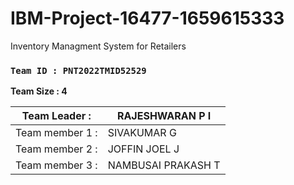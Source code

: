 
# IBM-Project-16477-1659615333
Inventory Managment System for Retailers

###  __`Team ID : PNT2022TMID52529`__


__Team Size : 4__


|Team Leader :| RAJESHWARAN P I|
| ------------|---------------|              
|Team member 1 :| SIVAKUMAR G|
|Team member 2 :| JOFFIN JOEL J|
|Team member 3 :| NAMBUSAI PRAKASH T|